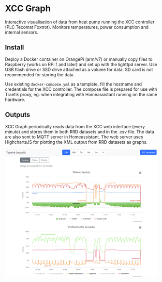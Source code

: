 # XCC Graph

Interactive visualisation of data from heat pump running the XCC controller (PLC Tecomat Foxtrot). Monitors temperatures, power consumption and internal sensors.

## Install
Deploy a Docker container on OrangePi (arm/v7) or manually copy files to Raspberry (works on RPi 1 and later) and set up with the lighttpd server.
Use USB flash drive or SSD drive attached as a volume for data. SD card is not recommended for storing the data.

Use existing `docker-compose.yml` as a template, fill the hostname and credentials for the XCC controller. The compose file is prepared for use with Traefik proxy, eg. when integrating with Homeassistant running on the same hardware.

## Outputs
XCC Graph periodically reads data from the XCC web interface (every minute) and stores them in both RRD datasets and in the .csv file. The data are also sent to MQTT server in Homeassistant.
The web server uses HighchartsJS for plotting the XML output from RRD datasets as graphs.

![XCC Graph Screen Shot](/images/screenshot.png)
